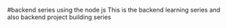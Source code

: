 #backend series using the node js
This is the backend learning series and also backend project building series
